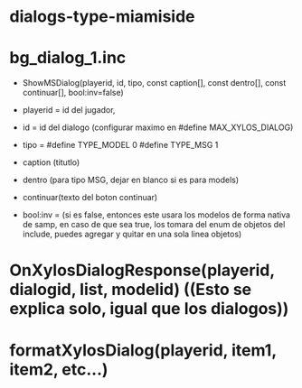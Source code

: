 # dialogs-type-miamiside



# bg_dialog_1.inc

- ShowMSDialog(playerid, id, tipo, const caption[], const dentro[], const continuar[], bool:inv=false)

 - playerid = id del jugador,
 - id = id del dialogo (configurar maximo en #define MAX_XYLOS_DIALOG)
 - tipo = #define TYPE_MODEL 0
        #define TYPE_MSG 1
 - caption (titutlo)
 - dentro (para tipo MSG, dejar en blanco si es para models)
 - continuar(texto del boton continuar)
 - bool:inv = (si es false, entonces este usara los modelos de forma nativa de samp, en caso de que sea true, los tomara del enum de objetos del include, puedes agregar y quitar en una sola linea objetos)
 
# OnXylosDialogResponse(playerid, dialogid, list, modelid) ((Esto se explica solo, igual que los dialogos))

# formatXylosDialog(playerid, item1, item2, etc...)
